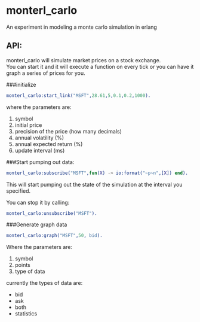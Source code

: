 monterl_carlo
=============

An experiment in modeling a monte carlo simulation in erlang
  

## API:  
  
monterl_carlo will simulate market prices on a stock exchange.  
You can start it and it will execute a function on every tick or you can have it graph a series of prices for you.  
  
###initialize    
  
```erlang
monterl_carlo:start_link("MSFT",28.61,5,0.1,0.2,1000).
```
  
where the parameters are:   
1. symbol  
2. initial price  
3. precision of the price (how many decimals)  
4. annual volatility (%)  
5. annual expected return (%)  
6. update interval (ms)  
  
###Start pumping out data:  
  
```erlang
monterl_carlo:subscribe("MSFT",fun(X) -> io:format("~p~n",[X]) end).
```  
  
This will start pumping out the state of the simulation at the interval you specified.  
  
You can stop it by calling:  
  
```erlang
monterl_carlo:unsubscribe("MSFT").
```  
  

###Generate graph data  
  
```erlang
monterl_carlo:graph("MSFT",50, bid).
```  
  
Where the parameters are:  
1. symbol  
2. points  
3. type of data  
  
currently the types of data are:
* bid  
* ask  
* both  
* statistics  
  

